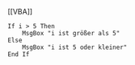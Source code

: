 [[VBA]]
```vba
If i > 5 Then
    MsgBox "i ist größer als 5"
Else
    MsgBox "i ist 5 oder kleiner"
End If

```